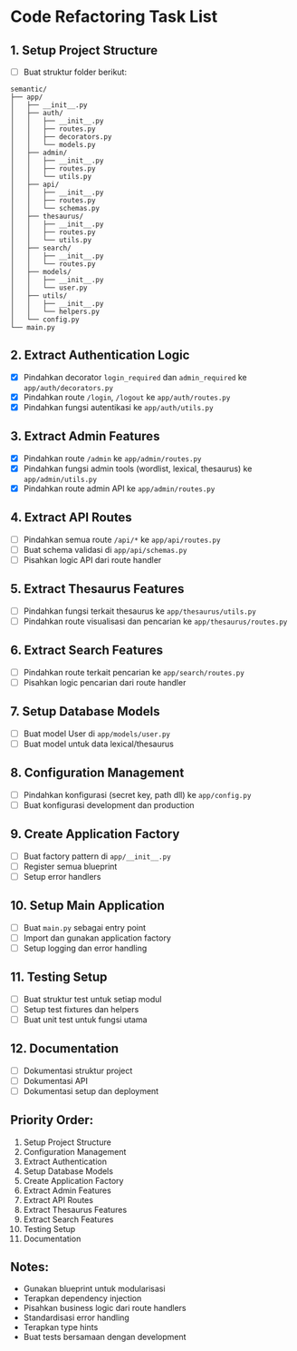 # Code Refactoring Task List

## 1. Setup Project Structure

- [ ] Buat struktur folder berikut:

```
semantic/
├── app/
│   ├── __init__.py
│   ├── auth/
│   │   ├── __init__.py
│   │   ├── routes.py
│   │   ├── decorators.py
│   │   └── models.py
│   ├── admin/
│   │   ├── __init__.py
│   │   ├── routes.py
│   │   └── utils.py
│   ├── api/
│   │   ├── __init__.py
│   │   ├── routes.py
│   │   └── schemas.py
│   ├── thesaurus/
│   │   ├── __init__.py
│   │   ├── routes.py
│   │   └── utils.py
│   ├── search/
│   │   ├── __init__.py
│   │   └── routes.py
│   ├── models/
│   │   ├── __init__.py
│   │   └── user.py
│   ├── utils/
│   │   ├── __init__.py
│   │   └── helpers.py
│   └── config.py
└── main.py
```

## 2. Extract Authentication Logic

- [x] Pindahkan decorator `login_required` dan `admin_required` ke `app/auth/decorators.py`
- [x] Pindahkan route `/login`, `/logout` ke `app/auth/routes.py`
- [x] Pindahkan fungsi autentikasi ke `app/auth/utils.py`

## 3. Extract Admin Features

- [x] Pindahkan route `/admin` ke `app/admin/routes.py`
- [x] Pindahkan fungsi admin tools (wordlist, lexical, thesaurus) ke `app/admin/utils.py`
- [x] Pindahkan route admin API ke `app/admin/routes.py`

## 4. Extract API Routes

- [ ] Pindahkan semua route `/api/*` ke `app/api/routes.py`
- [ ] Buat schema validasi di `app/api/schemas.py`
- [ ] Pisahkan logic API dari route handler

## 5. Extract Thesaurus Features

- [ ] Pindahkan fungsi terkait thesaurus ke `app/thesaurus/utils.py`
- [ ] Pindahkan route visualisasi dan pencarian ke `app/thesaurus/routes.py`

## 6. Extract Search Features

- [ ] Pindahkan route terkait pencarian ke `app/search/routes.py`
- [ ] Pisahkan logic pencarian dari route handler

## 7. Setup Database Models

- [ ] Buat model User di `app/models/user.py`
- [ ] Buat model untuk data lexical/thesaurus

## 8. Configuration Management

- [ ] Pindahkan konfigurasi (secret key, path dll) ke `app/config.py`
- [ ] Buat konfigurasi development dan production

## 9. Create Application Factory

- [ ] Buat factory pattern di `app/__init__.py`
- [ ] Register semua blueprint
- [ ] Setup error handlers

## 10. Setup Main Application

- [ ] Buat `main.py` sebagai entry point
- [ ] Import dan gunakan application factory
- [ ] Setup logging dan error handling

## 11. Testing Setup

- [ ] Buat struktur test untuk setiap modul
- [ ] Setup test fixtures dan helpers
- [ ] Buat unit test untuk fungsi utama

## 12. Documentation

- [ ] Dokumentasi struktur project
- [ ] Dokumentasi API
- [ ] Dokumentasi setup dan deployment

## Priority Order:

1. Setup Project Structure
2. Configuration Management
3. Extract Authentication
4. Setup Database Models
5. Create Application Factory
6. Extract Admin Features
7. Extract API Routes
8. Extract Thesaurus Features
9. Extract Search Features
10. Testing Setup
11. Documentation

## Notes:

- Gunakan blueprint untuk modularisasi
- Terapkan dependency injection
- Pisahkan business logic dari route handlers
- Standardisasi error handling
- Terapkan type hints
- Buat tests bersamaan dengan development
